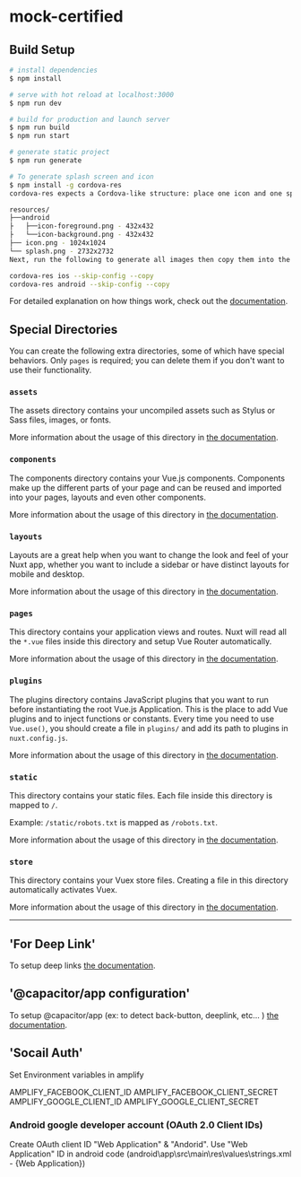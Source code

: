 # mock-certified

## Build Setup

```bash
# install dependencies
$ npm install

# serve with hot reload at localhost:3000
$ npm run dev

# build for production and launch server
$ npm run build
$ npm run start

# generate static project
$ npm run generate

# To generate splash screen and icon
$ npm install -g cordova-res
cordova-res expects a Cordova-like structure: place one icon and one splash screen file in a top-level resources folder within your project, like so:

resources/
├──android
├   ├──icon-foreground.png - 432x432
├   └──icon-background.png - 432x432
├── icon.png - 1024x1024
└── splash.png - 2732x2732
Next, run the following to generate all images then copy them into the native projects:

cordova-res ios --skip-config --copy
cordova-res android --skip-config --copy

```

For detailed explanation on how things work, check out the [documentation](https://nuxtjs.org).

## Special Directories

You can create the following extra directories, some of which have special behaviors. Only `pages` is required; you can delete them if you don't want to use their functionality.

### `assets`

The assets directory contains your uncompiled assets such as Stylus or Sass files, images, or fonts.

More information about the usage of this directory in [the documentation](https://nuxtjs.org/docs/2.x/directory-structure/assets).

### `components`

The components directory contains your Vue.js components. Components make up the different parts of your page and can be reused and imported into your pages, layouts and even other components.

More information about the usage of this directory in [the documentation](https://nuxtjs.org/docs/2.x/directory-structure/components).

### `layouts`

Layouts are a great help when you want to change the look and feel of your Nuxt app, whether you want to include a sidebar or have distinct layouts for mobile and desktop.

More information about the usage of this directory in [the documentation](https://nuxtjs.org/docs/2.x/directory-structure/layouts).

### `pages`

This directory contains your application views and routes. Nuxt will read all the `*.vue` files inside this directory and setup Vue Router automatically.

More information about the usage of this directory in [the documentation](https://nuxtjs.org/docs/2.x/get-started/routing).

### `plugins`

The plugins directory contains JavaScript plugins that you want to run before instantiating the root Vue.js Application. This is the place to add Vue plugins and to inject functions or constants. Every time you need to use `Vue.use()`, you should create a file in `plugins/` and add its path to plugins in `nuxt.config.js`.

More information about the usage of this directory in [the documentation](https://nuxtjs.org/docs/2.x/directory-structure/plugins).

### `static`

This directory contains your static files. Each file inside this directory is mapped to `/`.

Example: `/static/robots.txt` is mapped as `/robots.txt`.

More information about the usage of this directory in [the documentation](https://nuxtjs.org/docs/2.x/directory-structure/static).

### `store`

This directory contains your Vuex store files. Creating a file in this directory automatically activates Vuex.

More information about the usage of this directory in [the documentation](https://nuxtjs.org/docs/2.x/directory-structure/store).

---

## 'For Deep Link'

To setup deep links [the documentation](https://devdactic.com/setup-deep-links-capacitor/).

## '@capacitor/app configuration'

To setup @capacitor/app (ex: to detect back-button, deeplink, etc... ) [the documentation](https://capacitorjs.com/docs/apis/app).

## 'Socail Auth'

Set Environment variables in amplify

AMPLIFY_FACEBOOK_CLIENT_ID
AMPLIFY_FACEBOOK_CLIENT_SECRET
AMPLIFY_GOOGLE_CLIENT_ID
AMPLIFY_GOOGLE_CLIENT_SECRET

### Android google developer account (OAuth 2.0 Client IDs)

Create OAuth client ID "Web Application" & "Andorid". Use "Web Application" ID in android code (android\app\src\main\res\values\strings.xml - <string name="server_client_id">{Web Application}</string>)
